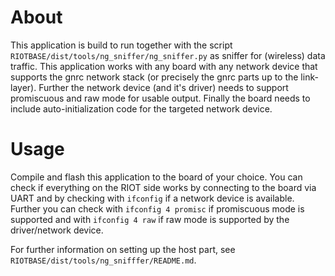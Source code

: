 About
=====

This application is build to run together with the script `RIOTBASE/dist/tools/ng_sniffer/ng_sniffer.py` as sniffer for (wireless) data traffic. This application works with any board with any network device that supports the gnrc network stack (or precisely the gnrc parts up to the link-layer). Further the network device (and it's driver) needs to support promiscuous and raw mode for usable output. Finally the board needs to include auto-initialization code for the targeted network device.


Usage
=====

Compile and flash this application to the board of your choice. You can check if everything on the RIOT side works by connecting to the board via UART and by checking with `ifconfig` if a network device is available. Further you can check with `ifconfig 4 promisc` if promiscuous mode is supported and with `ifconfig 4 raw` if raw mode is supported by the driver/network device.

For further information on setting up the host part, see `RIOTBASE/dist/tools/ng_snifffer/README.md`.
